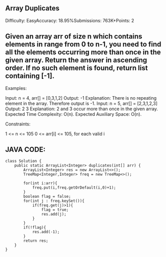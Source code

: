 ## Array Duplicates
Difficulty: EasyAccuracy: 18.95%Submissions: 763K+Points: 2
## Given an array arr of size n which contains elements in range from 0 to n-1, you need to find all the elements occurring more than once in the given array. Return the answer in ascending order. If no such element is found, return list containing [-1]. 

Examples:

Input: n = 4, arr[] = [0,3,1,2]
Output: -1
Explanation: There is no repeating element in the array. Therefore output is -1.
Input: n = 5, arr[] = [2,3,1,2,3]
Output: 2 3 
Explanation: 2 and 3 occur more than once in the given array.
Expected Time Complexity: O(n).
Expected Auxiliary Space: O(n).

Constraints:

1 <= n <= 105
0 <= arr[i] <= 105, for each valid i

## JAVA CODE:
```
class Solution {
    public static ArrayList<Integer> duplicates(int[] arr) {
        ArrayList<Integer> res = new ArrayList<>();
        TreeMap<Integer,Integer> freq = new TreeMap<>();
        
        for(int i:arr){
            freq.put(i,freq.getOrDefault(i,0)+1);
        }
        boolean flag = false;
        for(int j : freq.keySet()){
            if(freq.get(j)>1){
                flag = true;
                res.add(j);
            }
        }
        if(!flag){
            res.add(-1);
        }
        return res;
    }
}

```
